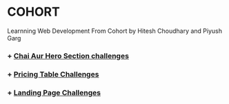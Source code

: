 # COHORT
Learnning Web Development From Cohort by Hitesh Choudhary and Piyush Garg

### + [Chai Aur Hero Section challenges](https://github.com/Krunal-Jagtap/COHORT/tree/main/HTML%20%2B%20CSS%20Challenges/Chai%20Aur%20Hero%20Section)
### + [Pricing Table Challenges](https://github.com/Krunal-Jagtap/COHORT/tree/main/HTML%20%2B%20CSS%20Challenges/Pricing%20Table%20Challenges)
### + [Landing Page Challenges](https://github.com/Krunal-Jagtap/COHORT/tree/main/HTML%20%2B%20CSS%20Challenges/Landing%20Page%20Challenegs)
